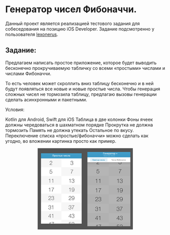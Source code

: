 # Генератор чисел Фибоначчи.

Данный проект является реализацией тестового задания для собеседования на позицию iOS Developer. Задание подсмотренно у пользователя [lexonerus](https://github.com/lexonerus).

## Задание:

Предлагаем написать простое приложение, которое будет выводить бесконечно прокручиваемую табличку со всеми «простыми» числами и числами Фибоначчи.

То есть человек может скроллить вниз таблицу бесконечно и в ней будут появляться все новые и новые простые числа. Чтобы генерация сложных чисел не тормозила таблицу, предлагаю вызовы генерации сделать асинхронными и пакетными.

Условия:

Kotlin для Android, Swift для iOS
Таблица в две колонки
Фоны ячеек должны чередоваться в шахматном порядке
Прокрутка не должна тормозить
Память не должна утекать
Остальное по вкусу. Переключение списка «простые/фибоначчи» можно сделать как угодно, во вложении картинка просто как пример.

<p align="center">
<img src="https://github.com/iamalexmih/fibonacciGeneratorNumbers/blob/main/Screenshot/example.png" 
alt="screenshots main Screen App" width="300" />
</p>

